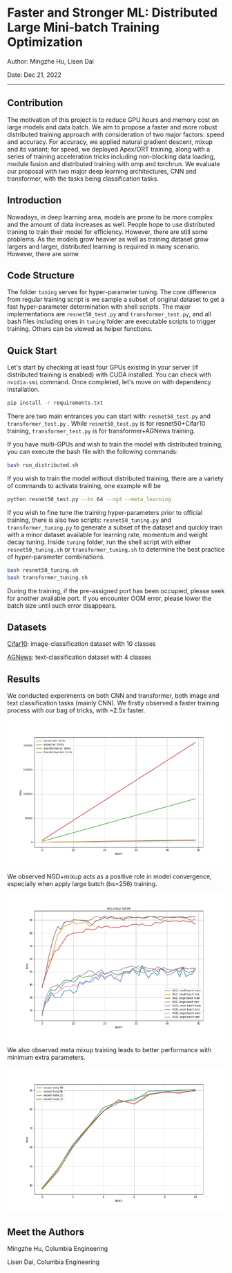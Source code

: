 # Faster and Stronger ML: Distributed Large Mini-batch Training Optimization

Author: Mingzhe Hu, Lisen Dai

Date: Dec 21, 2022

---


## Contribution

The motivation of this project is to reduce GPU hours and memory cost on large models and data batch. We aim to propose a faster and more robust distributed training approach with consideration of two major factors: speed and accuracy. For accuracy, we applied natural gradient descent, mixup and its variant; for speed, we deployed Apex/ORT training, along with a series of training acceleration tricks including non-blocking data loading, module fusion and distributed training with omp and torchrun. We evaluate our proposal with two major deep learning architectures, CNN and transformer, with the tasks being classification tasks.

## Introduction

Nowadays, in deep learning area, models are prone to be more complex and the amount of data increases as well. People hope to use distributed traning to train their model for efficiency. However, there are still some problems.
As the models grow heavier as well as training dataset grow largers and larger, distributed learning is required in many scenario. However, there are some 

## Code Structure

The folder `tuning` serves for hyper-parameter tuning. The core difference from regular training script is we sample a subset of original dataset to get a fast hyper-parameter determination with shell scripts. The major implementations are `resnet50_test.py` and `transformer_test.py`, and all bash files including ones in `tuning` folder are executable scripts to trigger training. Others can be viewed as helper functions.


## Quick Start

Let's start by checking at least four GPUs existing in your server (if distributed training is enabled) with CUDA installed. You can check with `nvidia-smi` command.  Once completed, let's move on with dependency installation.

```bash
pip install -r requirements.txt
```

There are two main entrances you can start with: `resnet50_test.py` and `transformer_test.py` . While `resnet50_test.py` is for resnet50+Cifar10 training, `transformer_test.py` is for transformer+AGNews training.

If you have multi-GPUs and wish to train the model with distributed training, you can execute the bash file with the following commands:

```bash
bash run_distributed.sh
```

If you wish to train the model without distributed training, there are a variety of commands to activate training, one example will be

```bash
python resnet50_test.py --bs 64 --ngd --meta_learning
```

If you wish to fine tune the training hyper-parameters prior to official training, there is also two scripts: `resnet50_tuning.py` and  `transformer_tuning.py` to generate a subset of the dataset and quickly train with a minor dataset available for learning rate, momentum and weight decay tuning. Inside `tuning` folder, run the shell script with either `resnet50_tuning.sh` or `transformer_tuning.sh` to determine the best practice of hyper-parameter combinations.

```bash
bash resnet50_tuning.sh
bash transformer_tuning.sh
```

During the training, if the pre-assigned port has been occupied, please seek for another available port. If you encounter OOM error, please lower the batch size until such error disappears.



## Datasets

[Cifar10](https://www.cs.toronto.edu/~kriz/cifar.html): image-classification dataset with 10 classes

[AGNews](http://groups.di.unipi.it/~gulli/AG_corpus_of_news_articles.html): text-classification dataset with 4 classes



## Results

We conducted experiments on both CNN and transformer, both image and text classification tasks (mainly CNN). We firstly observed a faster training process with our bag of tricks, with ~2.5x faster.

 ![avatar](./figures/time.png)

We observed NGD+mixup acts as a positive role in model convergence, especially when apply large batch (bs=256) training.

 ![avatar](./figures/training_ngd_batch_compare.png)

We also observed meta mixup training leads to better performance with minimum extra parameters.

 ![avatar](./figures/ngd_meta.png)



## Meet the Authors

Mingzhe Hu, Columbia Engineering

Lisen Dai, Columbia Engineering